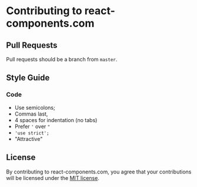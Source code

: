 # Contributing to react-components.com

## Pull Requests

Pull requests should be a branch from `master`.

## Style Guide

### Code

* Use semicolons;
* Commas last,
* 4 spaces for indentation (no tabs)
* Prefer `'` over `"`
* `'use strict';`
* "Attractive"

## License

By contributing to react-components.com, you agree that your contributions will be licensed under the [MIT license](LICENSE).